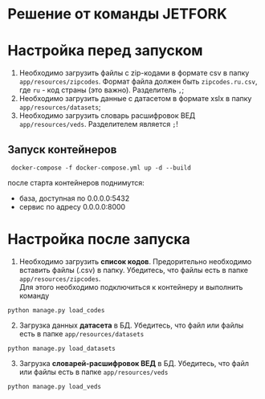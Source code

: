 # Решение от команды JETFORK

# Настройка перед запуском
1. Необходимо загрузить файлы с zip-кодами в формате csv в папку `app/resources/zipcodes`. Формат файла должен быть `zipcodes.ru.csv`, где `ru` - код страны (это важно). Разделитель `,`;
2. Необходимо загрузить данные с датасетом в формате xslx в папку `app/resources/datasets`;
2. Необходимо загрузить словарь расшифровок ВЕД `app/resources/veds`. Разделителем является `;`!


## Запуск контейнеров
```shell
 docker-compose -f docker-compose.yml up -d --build
```
после старта контейнеров поднимутся:
* база, доступная по 0.0.0.0:5432
* сервис по адресу 0.0.0.0:8000


# Настройка после запуска
1. Необходимо загрузить **список кодов**. Предорительно необходимо вставить файлы (.csv) в папку. Убедитесь, что файлы есть в папке `app/resources/zipcodes`.<br>
Для этого необходимо подключиться к контейнеру и выполнить команду
```shell
python manage.py load_codes
```

2. Загрузка данных **датасета** в БД. Убедитесь, что файл или файлы есть в папке `app/resources/datasets`
```shell
python manage.py load_datasets
```

3. Загрузка **словарей-расшифровок ВЕД** в БД. Убедитесь, что файл или файлы есть в папке `app/resources/veds`
```shell
python manage.py load_veds
```

